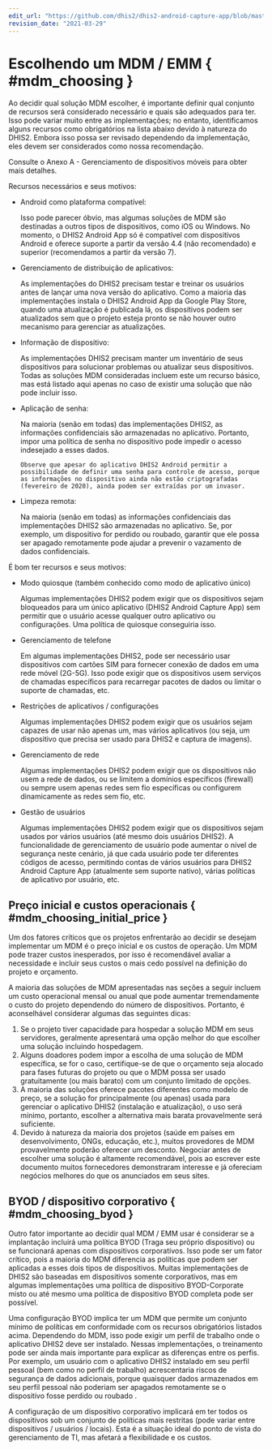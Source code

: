 ```yaml
---
edit_url: "https://github.com/dhis2/dhis2-android-capture-app/blob/master/docs/src/commonmark/en/content/mdm/choosing-an-mdm.md"
revision_date: "2021-03-29"
---
```


# Escolhendo um MDM / EMM { #mdm_choosing }

Ao decidir qual solução MDM escolher, é importante definir qual conjunto de recursos será considerado necessário e quais são adequados para ter. Isso pode variar muito entre as implementações; no entanto, identificamos alguns recursos como obrigatórios na lista abaixo devido à natureza do DHIS2. Embora isso possa ser revisado dependendo da implementação, eles devem ser considerados como nossa recomendação.

Consulte o Anexo A - Gerenciamento de dispositivos móveis para obter mais detalhes.

Recursos necessários e seus motivos:

- Android como plataforma compatível:

  Isso pode parecer óbvio, mas algumas soluções de MDM são destinadas a outros tipos de dispositivos, como iOS ou Windows. No momento, o DHIS2 Android App só é compatível com dispositivos Android e oferece suporte a partir da versão 4.4 (não recomendado) e superior (recomendamos a partir da versão 7).

- Gerenciamento de distribuição de aplicativos:

  As implementações do DHIS2 precisam testar e treinar os usuários antes de lançar uma nova versão do aplicativo. Como a maioria das implementações instala o DHIS2 Android App da Google Play Store, quando uma atualização é publicada lá, os dispositivos podem ser atualizados sem que o projeto esteja pronto se não houver outro mecanismo para gerenciar as atualizações.

- Informação de dispositivo:

  As implementações DHIS2 precisam manter um inventário de seus dispositivos para solucionar problemas ou atualizar seus dispositivos. Todas as soluções MDM consideradas incluem este um recurso básico, mas está listado aqui apenas no caso de existir uma solução que não pode incluir isso.

- Aplicação de senha:

  Na maioria (senão em todas) das implementações DHIS2, as informações confidenciais são armazenadas no aplicativo. Portanto, impor uma política de senha no dispositivo pode impedir o acesso indesejado a esses dados.

      Observe que apesar do aplicativo DHIS2 Android permitir a possibilidade de definir uma senha para controle de acesso, porque as informações no dispositivo ainda não estão criptografadas (fevereiro de 2020), ainda podem ser extraídas por um invasor.

- Limpeza remota:

  Na maioria (senão em todas) as informações confidenciais das implementações DHIS2 são armazenadas no aplicativo. Se, por exemplo, um dispositivo for perdido ou roubado, garantir que ele possa ser apagado remotamente pode ajudar a prevenir o vazamento de dados confidenciais.

É bom ter recursos e seus motivos:

- Modo quiosque (também conhecido como modo de aplicativo único)

  Algumas implementações DHIS2 podem exigir que os dispositivos sejam bloqueados para um único aplicativo (DHIS2 Android Capture App) sem permitir que o usuário acesse qualquer outro aplicativo ou configurações. Uma política de quiosque conseguiria isso.

- Gerenciamento de telefone

  Em algumas implementações DHIS2, pode ser necessário usar dispositivos com cartões SIM para fornecer conexão de dados em uma rede móvel (2G-5G). Isso pode exigir que os dispositivos usem serviços de chamadas específicos para recarregar pacotes de dados ou limitar o suporte de chamadas, etc.

- Restrições de aplicativos / configurações

  Algumas implementações DHIS2 podem exigir que os usuários sejam capazes de usar não apenas um, mas vários aplicativos (ou seja, um dispositivo que precisa ser usado para DHIS2 e captura de imagens).

- Gerenciamento de rede

  Algumas implementações DHIS2 podem exigir que os dispositivos não usem a rede de dados, ou se limitem a domínios específicos (firewall) ou sempre usem apenas redes sem fio específicas ou configurem dinamicamente as redes sem fio, etc.

- Gestão de usuários

  Algumas implementações DHIS2 podem exigir que os dispositivos sejam usados por vários usuários (até mesmo dois usuários DHIS2). A funcionalidade de gerenciamento de usuário pode aumentar o nível de segurança neste cenário, já que cada usuário pode ter diferentes códigos de acesso, permitindo contas de vários usuários para DHIS2 Android Capture App (atualmente sem suporte nativo), várias políticas de aplicativo por usuário, etc.

## Preço inicial e custos operacionais { #mdm_choosing_initial_price }

Um dos fatores críticos que os projetos enfrentarão ao decidir se desejam implementar um MDM é o preço inicial e os custos de operação. Um MDM pode trazer custos inesperados, por isso é recomendável avaliar a necessidade e incluir seus custos o mais cedo possível na definição do projeto e orçamento.

A maioria das soluções de MDM apresentadas nas seções a seguir incluem um custo operacional mensal ou anual que pode aumentar tremendamente o custo do projeto dependendo do número de dispositivos. Portanto, é aconselhável considerar algumas das seguintes dicas:

1. Se o projeto tiver capacidade para hospedar a solução MDM em seus servidores, geralmente apresentará uma opção melhor do que escolher uma solução incluindo hospedagem.
2. Alguns doadores podem impor a escolha de uma solução de MDM específica, se for o caso, certifique-se de que o orçamento seja alocado para fases futuras do projeto ou que o MDM possa ser usado gratuitamente (ou mais barato) com um conjunto limitado de opções.
3. A maioria das soluções oferece pacotes diferentes como modelo de preço, se a solução for principalmente (ou apenas) usada para gerenciar o aplicativo DHIS2 (instalação e atualização), o uso será mínimo, portanto, escolher a alternativa mais barata provavelmente será suficiente.
4. Devido à natureza da maioria dos projetos (saúde em países em desenvolvimento, ONGs, educação, etc.), muitos provedores de MDM provavelmente poderão oferecer um desconto. Negociar antes de escolher uma solução é altamente recomendável, pois ao escrever este documento muitos fornecedores demonstraram interesse e já ofereciam negócios melhores do que os anunciados em seus sites.

## BYOD / dispositivo corporativo { #mdm_choosing_byod }

Outro fator importante ao decidir qual MDM / EMM usar é considerar se a implantação incluirá uma política BYOD (Traga seu próprio dispositivo) ou se funcionará apenas com dispositivos corporativos. Isso pode ser um fator crítico, pois a maioria do MDM diferencia as políticas que podem ser aplicadas a esses dois tipos de dispositivos. Muitas implementações de DHIS2 são baseadas em dispositivos somente corporativos, mas em algumas implementações uma política de dispositivo BYOD-Corporate misto ou até mesmo uma política de dispositivo BYOD completa pode ser possível.

Uma configuração BYOD implica ter um MDM que permite um conjunto mínimo de políticas em conformidade com os recursos obrigatórios listados acima. Dependendo do MDM, isso pode exigir um perfil de trabalho onde o aplicativo DHIS2 deve ser instalado. Nessas implementações, o treinamento pode ser ainda mais importante para explicar as diferenças entre os perfis. Por exemplo, um usuário com o aplicativo DHIS2 instalado em seu perfil pessoal (bem como no perfil de trabalho) acrescentaria riscos de segurança de dados adicionais, porque quaisquer dados armazenados em seu perfil pessoal não poderiam ser apagados remotamente se o dispositivo fosse perdido ou roubado .

A configuração de um dispositivo corporativo implicará em ter todos os dispositivos sob um conjunto de políticas mais restritas (pode variar entre dispositivos / usuários / locais). Esta é a situação ideal do ponto de vista do gerenciamento de TI, mas afetará a flexibilidade e os custos.

